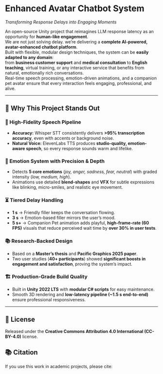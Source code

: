 # Enhanced Avatar Chatbot System
*Transforming Response Delays into Engaging Moments*

An open-source Unity project that reimagines LLM response latency as an opportunity for **human-like engagement**.  
We are not just solving delay. we’re delivering a **complete AI-powered, avatar-enhanced chatbot platform**.  
Built with flexible, modular design techniques, the system can be **easily adapted to any domain**:  
from **business customer support** and **medical consultation** to **English teaching**, virtual training, or any interactive service that benefits from natural, emotionally rich conversations.  
Real-time speech processing, emotion-driven animations, and a companion pet avatar ensure that every interaction feels engaging, professional, and alive.

---

## 🌟 Why This Project Stands Out

### 🎤 High-Fidelity Speech Pipeline
- **Accuracy:** Whisper STT consistently delivers **>95% transcription accuracy**, even with accents or background noise.  
- **Natural Voice:** ElevenLabs TTS produces **studio-quality, emotion-aware speech**, so every response sounds warm and lifelike.

### 💫 Emotion System with Precision & Depth
- Detects **5 core emotions** (*joy, anger, sadness, fear, neutral*) with graded intensity (*low, medium, high*).  
- Animations use detailed **blend-shapes** and **VFX** for subtle expressions like blinking, micro-smiles, and realistic eye movement.

### ⏳ Tiered Delay Handling
- **1 s** → Friendly filler keeps the conversation flowing.  
- **3 s** → Emotion-based filler mirrors the user’s mood.  
- **5 s+** → Companion Pet animation adds playful, **high-frame-rate (60 FPS)** visuals that reduce perceived wait time by **over 30% in user tests**.

### 📚 Research-Backed Design
- Based on a **Master’s thesis** and **Pacific Graphics 2025 paper**.  
- Two user studies (**40+ participants**) showed **significant boosts in engagement and satisfaction**, proving the system’s impact.

### 🏗 Production-Grade Build Quality
- Built in **Unity 2022 LTS** with **modular C# scripts** for easy maintenance.  
- Smooth 3D rendering and **low-latency pipeline (~1.5 s end-to-end)** ensure professional responsiveness.

---

## 📄 License
Released under the **Creative Commons Attribution 4.0 International (CC-BY-4.0)** license.

## 📚 Citation
If you use this work in academic projects, please cite:

